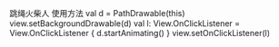 跳绳火柴人
使用方法
val d = PathDrawable(this)
        view.setBackgroundDrawable(d)
        val l: View.OnClickListener = View.OnClickListener { d.startAnimating() }
        view.setOnClickListener(l)
